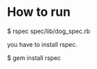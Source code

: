 How to run
===============
$ rspec spec/lib/dog_spec.rb

you have to install rspec.

$ gem install rspec
